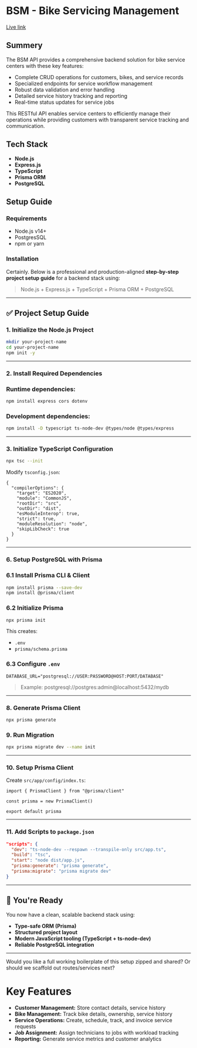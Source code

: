 # BSM - Bike Servicing Management

[Live link](https://bsms.up.railway.app/)

## Summery

The BSM API provides a comprehensive backend solution for bike service centers with these key features:

- Complete CRUD operations for customers, bikes, and service records
- Specialized endpoints for service workflow management
- Robust data validation and error handling
- Detailed service history tracking and reporting
- Real-time status updates for service jobs

This RESTful API enables service centers to efficiently manage their operations while providing customers with transparent service tracking and communication.

## **Tech Stack**

- **Node.js**
- **Express.js**
- **TypeScript**
- **Prisma ORM**
- **PostgreSQL**

## Setup Guide

### Requirements

- Node.js v14+
- PostgresSQL
- npm or yarn

### Installation

Certainly. Below is a professional and production-aligned **step-by-step project setup guide** for a backend stack using:

> Node.js + Express.js + TypeScript + Prisma ORM + PostgreSQL

---

## ✅ **Project Setup Guide**

### 1. **Initialize the Node.js Project**

```bash
mkdir your-project-name
cd your-project-name
npm init -y

```

---

### 2. **Install Required Dependencies**

### Runtime dependencies:

```bash
npm install express cors dotenv

```

### Development dependencies:

```bash
npm install -D typescript ts-node-dev @types/node @types/express

```

---

### 3. **Initialize TypeScript Configuration**

```bash
npx tsc --init

```

Modify `tsconfig.json`:

```
{
  "compilerOptions": {
    "target": "ES2020",
    "module": "CommonJS",
    "rootDir": "src",
    "outDir": "dist",
    "esModuleInterop": true,
    "strict": true,
    "moduleResolution": "node",
    "skipLibCheck": true
  }
}

```

---

### 6. **Setup PostgreSQL with Prisma**

### 6.1 Install Prisma CLI & Client

```bash
npm install prisma --save-dev
npm install @prisma/client

```

### 6.2 Initialize Prisma

```bash
npx prisma init

```

This creates:

- `.env`
- `prisma/schema.prisma`

### 6.3 Configure `.env`

```
DATABASE_URL="postgresql://USER:PASSWORD@HOST:PORT/DATABASE"

```

> Example: postgresql://postgres:admin@localhost:5432/mydb

---

### 8. **Generate Prisma Client**

```bash
npx prisma generate

```

### 9. **Run Migration**

```bash
npx prisma migrate dev --name init

```

---

### 10. **Setup Prisma Client**

Create `src/app/config/index.ts`:

```
import { PrismaClient } from "@prisma/client"

const prisma = new PrismaClient()

export default prisma

```

---

### 11. **Add Scripts to `package.json`**

```json
"scripts": {
  "dev": "ts-node-dev --respawn --transpile-only src/app.ts",
  "build": "tsc",
  "start": "node dist/app.js",
  "prisma:generate": "prisma generate",
  "prisma:migrate": "prisma migrate dev"
}

```

---

## 🚀 You're Ready

You now have a clean, scalable backend stack using:

- **Type-safe ORM (Prisma)**
- **Structured project layout**
- **Modern JavaScript tooling (TypeScript + ts-node-dev)**
- **Reliable PostgreSQL integration**

---

Would you like a full working boilerplate of this setup zipped and shared? Or should we scaffold out routes/services next?

# Key Features

- **Customer Management:** Store contact details, service history
- **Bike Management:** Track bike details, ownership, service history
- **Service Operations:** Create, schedule, track, and invoice service requests
- **Job Assignment:** Assign technicians to jobs with workload tracking
- **Reporting:** Generate service metrics and customer analytics
